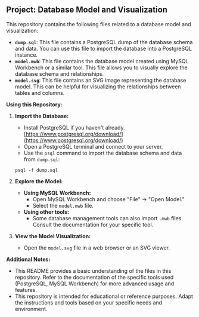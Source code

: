 ## Project: Database Model and Visualization

This repository contains the following files related to a database model and visualization:

* **`dump.sql`**: This file contains a PostgreSQL dump of the database schema and data. You can use this file to import the database into a PostgreSQL instance.
* **`model.mwb`**: This file contains the database model created using MySQL Workbench or a similar tool. This file allows you to visually explore the database schema and relationships.
* **`model.svg`**: This file contains an SVG image representing the database model. This can be helpful for visualizing the relationships between tables and columns.

**Using this Repository:**

1. **Import the Database:**
    * Install PostgreSQL if you haven't already. [https://www.postgresql.org/download/](https://www.postgresql.org/download/)
    * Open a PostgreSQL terminal and connect to your server.
    * Use the `psql` command to import the database schema and data from `dump.sql`:

    ```
    psql -f dump.sql
    ```

2. **Explore the Model:**
    * **Using MySQL Workbench:**
        * Open MySQL Workbench and choose "File" -> "Open Model."
        * Select the `model.mwb` file.
    * **Using other tools:**
        * Some database management tools can also import `.mwb` files. Consult the documentation for your specific tool.

3. **View the Model Visualization:**
    * Open the `model.svg` file in a web browser or an SVG viewer.

**Additional Notes:**

* This README provides a basic understanding of the files in this repository. Refer to the documentation of the specific tools used (PostgreSQL, MySQL Workbench) for more advanced usage and features.
* This repository is intended for educational or reference purposes. Adapt the instructions and tools based on your specific needs and environment.